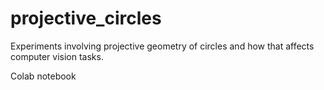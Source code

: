 # projective_circles
Experiments involving projective geometry of circles and how that affects computer vision tasks.

<div align="center>
![](projective_circles.png)
</div>

Open [Colab](projective-circles-colab.ipynb) notebook
